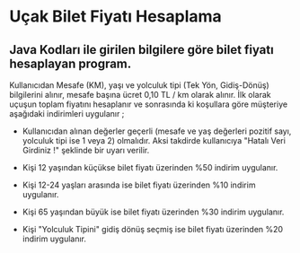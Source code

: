 # Uçak Bilet Fiyatı Hesaplama

## Java Kodları ile girilen bilgilere göre bilet fiyatı hesaplayan program.

Kullanıcıdan Mesafe (KM), yaşı ve 
yolculuk tipi (Tek Yön, Gidiş-Dönüş) bilgilerini alınır, 
mesafe başına ücret 0,10 TL / km olarak alınır. 
İlk olarak uçuşun toplam fiyatını hesaplanır ve 
sonrasında ki koşullara göre müşteriye aşağıdaki 
indirimleri uygulanır ;

* Kullanıcıdan alınan değerler geçerli (mesafe ve yaş değerleri pozitif sayı, yolculuk tipi ise 1 veya 2) olmalıdır. Aksi takdirde kullanıcıya "Hatalı Veri Girdiniz !" şeklinde bir uyarı verilir.

* Kişi 12 yaşından küçükse bilet fiyatı üzerinden %50 indirim uygulanır.

* Kişi 12-24 yaşları arasında ise bilet fiyatı üzerinden %10 indirim uygulanır.

* Kişi 65 yaşından büyük ise bilet fiyatı üzerinden %30 indirim uygulanır.

* Kişi "Yolculuk Tipini" gidiş dönüş seçmiş ise bilet fiyatı üzerinden %20 indirim uygulanır.